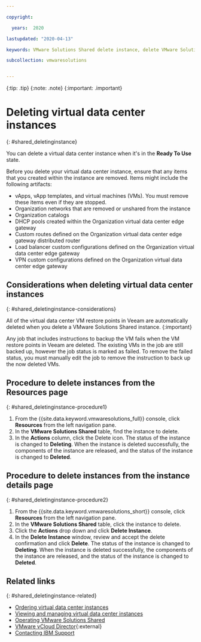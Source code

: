 ```yaml
---

copyright:

  years:  2020

lastupdated: "2020-04-13"

keywords: VMware Solutions Shared delete instance, delete VMware Solutions Shared, remove VMware Solutions Shared

subcollection: vmwaresolutions


---
```


{:tip: .tip}
{:note: .note}
{:important: .important}

# Deleting virtual data center instances
{: #shared_deletinginstance}

You can delete a virtual data center instance when it's in the **Ready To Use** state.

Before you delete your virtual data center instance, ensure that any items that you created within the instance are removed. Items might include the following artifacts:

* vApps, vApp templates, and virtual machines (VMs). You must remove these items even if they are stopped.
* Organization networks that are removed or unshared from the instance
* Organization catalogs
* DHCP pools created within the Organization virtual data center edge gateway
* Custom routes defined on the Organization virtual data center edge gateway distributed router
* Load balancer custom configurations defined on the Organization virtual data center edge gateway
* VPN custom configurations defined on the Organization virtual data center edge gateway

## Considerations when deleting virtual data center instances
{: #shared_deletinginstance-considerations}

All of the virtual data center VM restore points in Veeam are automatically deleted when you delete a VMware Solutions Shared instance.
{:important}

Any job that includes instructions to backup the VM fails when the VM restore points in Veeam are deleted. The existing VMs in the job are still backed up, however the job status is marked as failed. To remove the failed status, you must manually edit the job to remove the instruction to back up the now deleted VMs.

## Procedure to delete instances from the Resources page
{: #shared_deletinginstance-procedure1}

1. From the {{site.data.keyword.vmwaresolutions_full}} console, click **Resources** from the left navigation pane.
2. In the **VMware Solutions Shared** table, find the instance to delete.
3. In the **Actions** column, click the Delete icon.
   The status of the instance is changed to **Deleting**. When the instance is deleted successfully, the components of the instance are released, and the status of the instance is changed to **Deleted**.

## Procedure to delete instances from the instance details page
{: #shared_deletinginstance-procedure2}

1. From the {{site.data.keyword.vmwaresolutions_short}} console, click **Resources** from the left navigation pane.
2. In the **VMware Solutions Shared** table, click the instance to delete.
3. Click the **Actions** drop down and click **Delete Instance**.
4. In the **Delete Instance** window, review and accept the delete confirmation and click **Delete**.
   The status of the instance is changed to **Deleting**. When the instance is deleted successfully, the components of the instance are released, and the status of the instance is changed to **Deleted**.

## Related links
{: #shared_deletinginstance-related}

* [Ordering virtual data center instances](/docs/vmwaresolutions?topic=vmwaresolutions-shared_ordering)
* [Viewing and managing virtual data center instances](/docs/vmwaresolutions?topic=vmwaresolutions-shared_managing)
* [Operating VMware Solutions Shared](/docs/vmwaresolutions?topic=vmwaresolutions-shared_vcd-ops-guide)
* [VMware vCloud Director](https://www.vmware.com/ca/products/vcloud-director.html){:external}
* [Contacting IBM Support](/docs/vmwaresolutions?topic=vmwaresolutions-trbl_support)
